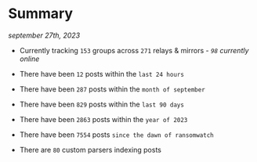 
# Summary
_september 27th, 2023_

- Currently tracking `153` groups across `271` relays & mirrors - _`98` currently online_

- There have been `12` posts within the `last 24 hours`

- There have been `287` posts within the `month of september`

- There have been `829` posts within the `last 90 days`

- There have been `2863` posts within the `year of 2023`

- There have been `7554` posts `since the dawn of ransomwatch`

- There are `80` custom parsers indexing posts
